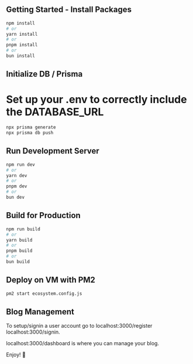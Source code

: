
## Getting Started - Install Packages

```bash
npm install
# or 
yarn install
# or
pnpm install
# or
bun install
``` 
## Initialize DB / Prisma
# Set up your .env to correctly include the DATABASE_URL

```bash
npx prisma generate
npx prisma db push
```

## Run Development Server 
```bash
npm run dev
# or
yarn dev
# or
pnpm dev
# or
bun dev
```

## Build for Production

```bash
npm run build
# or
yarn build
# or
pnpm build
# or
bun build
```

## Deploy on VM with PM2

```bash
pm2 start ecosystem.config.js
``` 

## Blog Management

To setup/signin a user account go to localhost:3000/register localhost:3000/signin.

localhost:3000/dashboard is where you can manage your blog.

Enjoy! 🎉

